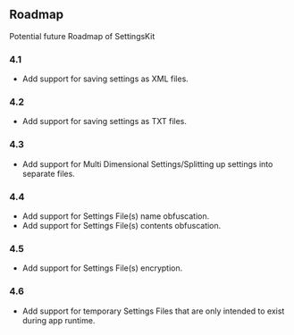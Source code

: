 ## Roadmap
Potential future Roadmap of SettingsKit

### 4.1
* Add support for saving settings as XML files.

### 4.2
* Add support for saving settings as TXT files.

### 4.3
* Add support for Multi Dimensional Settings/Splitting up settings into separate files.

### 4.4
* Add support for Settings File(s) name obfuscation.
* Add support for Settings File(s) contents obfuscation.

### 4.5
* Add support for Settings File(s) encryption.

### 4.6
* Add support for temporary Settings Files that are only intended to exist during app runtime.